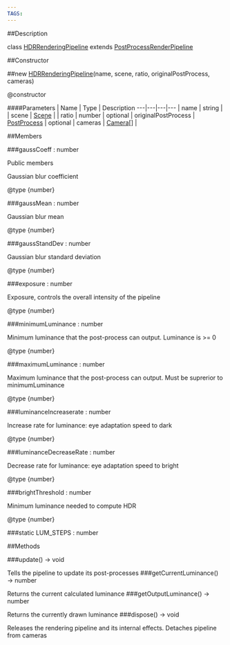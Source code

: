```yaml
---
TAGS:
---
```


##Description

class [HDRRenderingPipeline](/classes/2.2-alpha/HDRRenderingPipeline) extends [PostProcessRenderPipeline](/classes/2.2-alpha/PostProcessRenderPipeline)



##Constructor

##new [HDRRenderingPipeline](/classes/2.2-alpha/HDRRenderingPipeline)(name, scene, ratio, originalPostProcess, cameras)

@constructor

####Parameters
 | Name | Type | Description
---|---|---|---
 | name | string | 
 | scene | [Scene](/classes/2.2-alpha/Scene) | 
 | ratio | number | 
optional | originalPostProcess | [PostProcess](/classes/2.2-alpha/PostProcess) | 
optional | cameras | [Camera](/classes/2.2-alpha/Camera)[] | 

##Members

###gaussCoeff : number

Public members

Gaussian blur coefficient

@type {number}

###gaussMean : number

Gaussian blur mean

@type {number}

###gaussStandDev : number

Gaussian blur standard deviation

@type {number}

###exposure : number

Exposure, controls the overall intensity of the pipeline

@type {number}

###minimumLuminance : number

Minimum luminance that the post-process can output. Luminance is >= 0

@type {number}

###maximumLuminance : number

Maximum luminance that the post-process can output. Must be suprerior to minimumLuminance

@type {number}

###luminanceIncreaserate : number

Increase rate for luminance: eye adaptation speed to dark

@type {number}

###luminanceDecreaseRate : number

Decrease rate for luminance: eye adaptation speed to bright

@type {number}

###brightThreshold : number

Minimum luminance needed to compute HDR

@type {number}

###static LUM_STEPS : number



##Methods

###update() &rarr; void

Tells the pipeline to update its post-processes
###getCurrentLuminance() &rarr; number

Returns the current calculated luminance
###getOutputLuminance() &rarr; number

Returns the currently drawn luminance
###dispose() &rarr; void

Releases the rendering pipeline and its internal effects. Detaches pipeline from cameras
